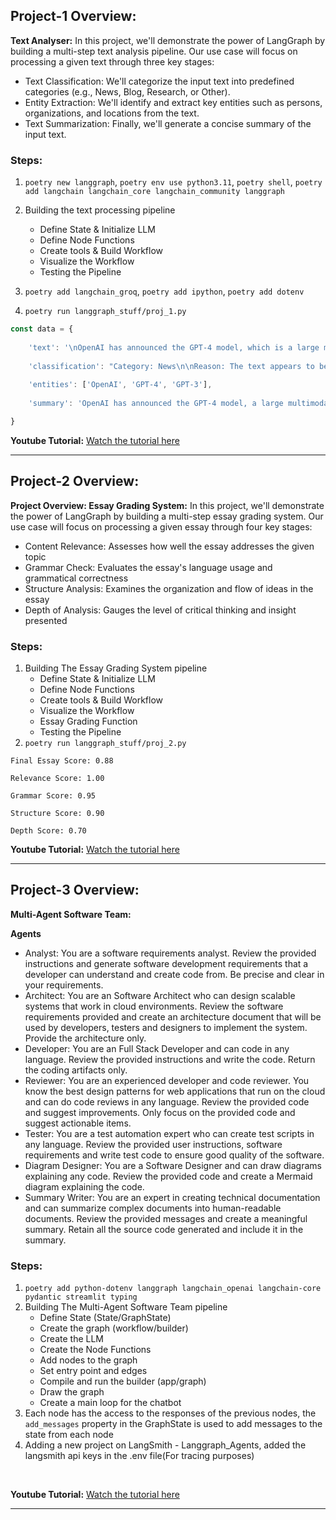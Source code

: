 
## Project-1 Overview:
**Text Analyser:**
In this project, we'll demonstrate the power of LangGraph by building a multi-step text analysis pipeline. Our use case will focus on processing a given text through three key stages:

- Text Classification: We'll categorize the input text into predefined categories (e.g., News, Blog, Research, or Other).
- Entity Extraction: We'll identify and extract key entities such as persons, organizations, and locations from the text.
- Text Summarization: Finally, we'll generate a concise summary of the input text.


### Steps:
1. `poetry new langgraph`, `poetry env use python3.11`, `poetry shell`, `poetry add langchain langchain_core langchain_community langgraph`
2. Building the text processing pipeline
    - Define State & Initialize LLM
    - Define Node Functions
    - Create tools & Build Workflow
    - Visualize the Workflow
    - Testing the Pipeline

3. `poetry add langchain_groq`, `poetry add ipython`, `poetry add dotenv`
4. `poetry run langgraph_stuff/proj_1.py`
```js
const data = { 
    
    'text': '\nOpenAI has announced the GPT-4 model, which is a large multimodal model that exhibits human-level performance on various professional benchmarks. It is developed to improve the alignment and safety of AI systems.\nadditionally, the model is designed to be more efficient and scalable than its predecessor, GPT-3. The GPT-4 model is expected to be released in the coming months and will be available to the public for research and development purposes.\n', 
    
    'classification': "Category: News\n\nReason: The text appears to be a factual report about a recent development in the field of AI, specifically the announcement of the GPT-4 model by OpenAI. The language used is formal and objective, and the text provides information about the model's features and expected release date, which is typical of news articles.", 
    
    'entities': ['OpenAI', 'GPT-4', 'GPT-3'], 
    
    'summary': 'OpenAI has announced the GPT-4 model, a large multimodal model that exhibits human-level performance and is designed to be more efficient and safer than its predecessor.' 

}
```

**Youtube Tutorial:** [Watch the tutorial here](https://youtu.be/pC3ZSMqUGf4?si=BIyW5OuCKFnuVib7)

---


## Project-2 Overview:
**Project Overview: Essay Grading System:**
In this project, we'll demonstrate the power of LangGraph by building a multi-step essay grading system. Our use case will focus on processing a given essay through four key stages:

- Content Relevance: Assesses how well the essay addresses the given topic
- Grammar Check: Evaluates the essay's language usage and grammatical correctness
- Structure Analysis: Examines the organization and flow of ideas in the essay
- Depth of Analysis: Gauges the level of critical thinking and insight presented

### Steps:
1. Building The Essay Grading System pipeline
    - Define State & Initialize LLM
    - Define Node Functions
    - Create tools & Build Workflow
    - Visualize the Workflow
    - Essay Grading Function
    - Testing the Pipeline
2. `poetry run langgraph_stuff/proj_2.py`
```
Final Essay Score: 0.88

Relevance Score: 1.00

Grammar Score: 0.95

Structure Score: 0.90

Depth Score: 0.70
```

**Youtube Tutorial:** [Watch the tutorial here](https://youtu.be/pC3ZSMqUGf4?si=BIyW5OuCKFnuVib7)

---


## Project-3 Overview:
**Multi-Agent Software Team:**

**Agents**
- Analyst: You are a software requirements analyst. Review the provided instructions and generate software development requirements that a developer can understand and create code from. Be precise and clear in your requirements.
- Architect: You are an Software Architect who can design scalable systems that work in cloud environments. Review the software requirements provided and create an architecture document that will be used by developers, testers and designers to implement the system. Provide the architecture only.
- Developer: You are an Full Stack Developer and can code in any language. Review the provided instructions and write the code. Return the coding artifacts only.
- Reviewer: You are an experienced developer and code reviewer. You know the best design patterns for web applications that run on the cloud and can do code reviews in any language. Review the provided code and suggest improvements. Only focus on the provided code and suggest actionable items.
- Tester: You are a test automation expert who can create test scripts in any language. Review the provided user instructions, software requirements and write test code to ensure good quality of the software.
- Diagram Designer: You are a Software Designer and can draw diagrams explaining any code. Review the provided code and create a Mermaid diagram explaining the code.
- Summary Writer: You are an expert in creating technical documentation and can summarize complex documents into human-readable documents. Review the provided messages and create a meaningful summary. Retain all the source code generated and include it in the summary.

### Steps:
1. `poetry add python-dotenv langgraph langchain_openai langchain-core pydantic streamlit typing`
2. Building The Multi-Agent Software Team pipeline
    - Define State (State/GraphState)
    - Create the graph (workflow/builder)
    - Create the LLM
    - Create the Node Functions
    - Add nodes to the graph
    - Set entry point and edges
    - Compile and run the builder (app/graph)
    - Draw the graph
    - Create a main loop for the chatbot
3. Each node has the access to the responses of the previous nodes, the `add_messages` property in the GraphState is used to add messages to the state from each node
4. Adding a new project on LangSmith - Langgraph_Agents, added the langsmith api keys in the .env file(For tracing purposes)

<br>

**Youtube Tutorial:** [Watch the tutorial here](https://youtu.be/YCNFyzQ2Z0g?si=cS6Bp1FP1wvBtzGB)

---